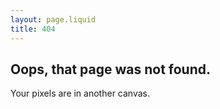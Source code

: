 ```yaml
---
layout: page.liquid
title: 404
---
```


## Oops, that page was not found. 

Your pixels are in another canvas.